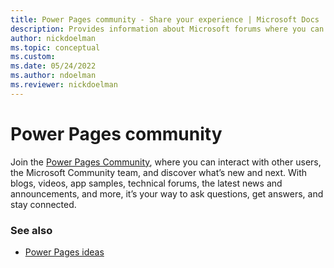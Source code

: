 ```yaml
---
title: Power Pages community - Share your experience | Microsoft Docs
description: Provides information about Microsoft forums where you can read and contribute to discussions about Power Pages 
author: nickdoelman
ms.topic: conceptual
ms.custom:
ms.date: 05/24/2022
ms.author: ndoelman
ms.reviewer: nickdoelman
---
```


# Power Pages community

Join the [Power Pages Community](https://aka.ms/MPPcommunity), where you can interact with other users, the Microsoft Community team, and discover what’s new and next. With blogs, videos, app samples, technical forums, the latest news and announcements, and more, it’s your way to ask questions, get answers, and stay connected.

### See also

- [Power Pages ideas](https://aka.ms/MPP_Ideas)

